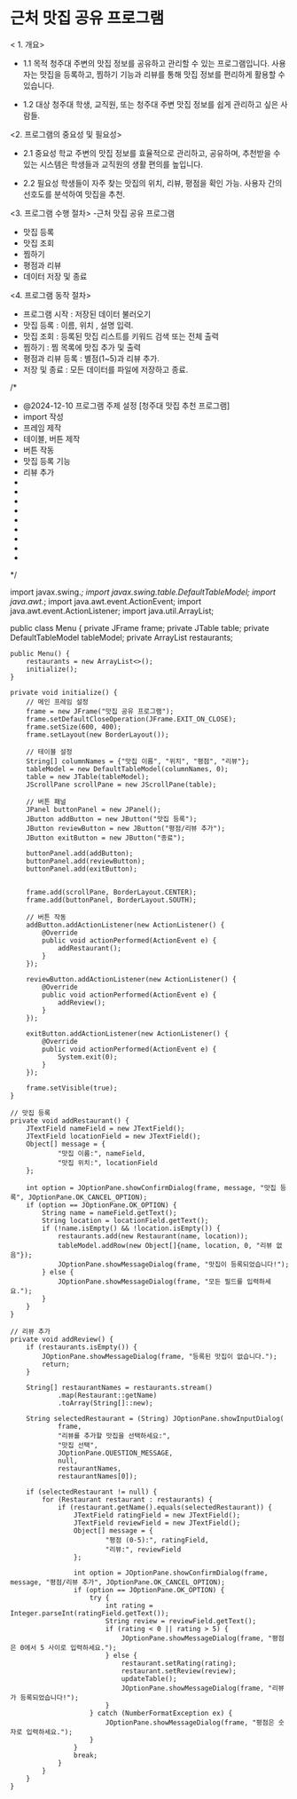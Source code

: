  <finals>

  # 근처 맛집 공유 프로그램

 < 1. 개요>

- 1.1 목적
청주대 주변의 맛집 정보를 공유하고 관리할 수 있는 프로그램입니다.
사용자는 맛집을 등록하고, 찜하기 기능과 리뷰를 통해 맛집 정보를 편리하게 활용할 수 있습니다.

- 1.2 대상
청주대 학생, 교직원, 또는 청주대 주변 맛집 정보를 쉽게 관리하고 싶은 사람들.



<2. 프로그램의 중요성 및 필요성>

- 2.1 중요성
학교 주변의 맛집 정보를 효율적으로 관리하고, 공유하며, 추천받을 수 있는 시스템은 학생들과 교직원의 생활 편의를 높입니다.

- 2.2 필요성
학생들이 자주 찾는 맛집의 위치, 리뷰, 평점을 확인 가능.
사용자 간의 선호도를 분석하여 맛집을 추천.

<3. 프로그램 수행 절차>
-근처 맛집 공유 프로그램

- 맛집 등록
- 맛집 조회
- 찜하기
- 평점과 리뷰
- 데이터 저장 및 종료

<4. 프로그램 동작 절차>
- 프로그램 시작
  : 저장된 데이터 불러오기
- 맛집 등록
  : 이름, 위치 , 설명 입력.
- 맛집 조회
  : 등록된 맛집 리스트를 키워드 검색 또는 전체 출력
- 찜하기
  : 찜 목록에 맛집 추가 및 출력
- 평점과 리뷰 등록
  : 별점(1~5)과 리뷰 추가.
- 저장 및 종료
  : 모든 데이터를 파일에 저장하고 종료.

/*
 * @2024-12-10 프로그램 주제 설정 [청주대 맛집 추천 프로그램]
 * import 작성
 * 프레임 제작
 * 테이블, 버튼 제작
 * 버튼 작동
 * 맛집 등록 기능
 * 리뷰 추가
 * 
 * 
 * 
 * 
 * 
 * 
 * 
 * 
 * 
 */


import javax.swing.*;
import javax.swing.table.DefaultTableModel;
import java.awt.*;
import java.awt.event.ActionEvent;
import java.awt.event.ActionListener;
import java.util.ArrayList;

public class Menu { 
    private JFrame frame;
    private JTable table;
    private DefaultTableModel tableModel;
    private ArrayList<Restaurant> restaurants;

    public Menu() {
        restaurants = new ArrayList<>();
        initialize();
    }

    private void initialize() {
        // 메인 프레임 설정
        frame = new JFrame("맛집 공유 프로그램");
        frame.setDefaultCloseOperation(JFrame.EXIT_ON_CLOSE);
        frame.setSize(600, 400);
        frame.setLayout(new BorderLayout());

        // 테이블 설정
        String[] columnNames = {"맛집 이름", "위치", "평점", "리뷰"};
        tableModel = new DefaultTableModel(columnNames, 0);
        table = new JTable(tableModel);
        JScrollPane scrollPane = new JScrollPane(table);

        // 버튼 패널
        JPanel buttonPanel = new JPanel();
        JButton addButton = new JButton("맛집 등록");
        JButton reviewButton = new JButton("평점/리뷰 추가");
        JButton exitButton = new JButton("종료");

        buttonPanel.add(addButton);
        buttonPanel.add(reviewButton);
        buttonPanel.add(exitButton);

        
        frame.add(scrollPane, BorderLayout.CENTER);
        frame.add(buttonPanel, BorderLayout.SOUTH);

        // 버튼 작동
        addButton.addActionListener(new ActionListener() {
            @Override
            public void actionPerformed(ActionEvent e) {
                addRestaurant();
            }
        });

        reviewButton.addActionListener(new ActionListener() {
            @Override
            public void actionPerformed(ActionEvent e) {
                addReview();
            }
        });

        exitButton.addActionListener(new ActionListener() {
            @Override
            public void actionPerformed(ActionEvent e) {
                System.exit(0);
            }
        });

        frame.setVisible(true);
    }

    // 맛집 등록 
    private void addRestaurant() {
        JTextField nameField = new JTextField();
        JTextField locationField = new JTextField();
        Object[] message = {
                "맛집 이름:", nameField,
                "맛집 위치:", locationField
        };

        int option = JOptionPane.showConfirmDialog(frame, message, "맛집 등록", JOptionPane.OK_CANCEL_OPTION);
        if (option == JOptionPane.OK_OPTION) {
            String name = nameField.getText();
            String location = locationField.getText();
            if (!name.isEmpty() && !location.isEmpty()) {
                restaurants.add(new Restaurant(name, location));
                tableModel.addRow(new Object[]{name, location, 0, "리뷰 없음"});
                JOptionPane.showMessageDialog(frame, "맛집이 등록되었습니다!");
            } else {
                JOptionPane.showMessageDialog(frame, "모든 필드를 입력하세요.");
            }
        }
    }

    // 리뷰 추가
    private void addReview() {
        if (restaurants.isEmpty()) {
            JOptionPane.showMessageDialog(frame, "등록된 맛집이 없습니다.");
            return;
        }

        String[] restaurantNames = restaurants.stream()
                .map(Restaurant::getName)
                .toArray(String[]::new);

        String selectedRestaurant = (String) JOptionPane.showInputDialog(
                frame,
                "리뷰를 추가할 맛집을 선택하세요:",
                "맛집 선택",
                JOptionPane.QUESTION_MESSAGE,
                null,
                restaurantNames,
                restaurantNames[0]);

        if (selectedRestaurant != null) {
            for (Restaurant restaurant : restaurants) {
                if (restaurant.getName().equals(selectedRestaurant)) {
                    JTextField ratingField = new JTextField();
                    JTextField reviewField = new JTextField();
                    Object[] message = {
                            "평점 (0-5):", ratingField,
                            "리뷰:", reviewField
                    };

                    int option = JOptionPane.showConfirmDialog(frame, message, "평점/리뷰 추가", JOptionPane.OK_CANCEL_OPTION);
                    if (option == JOptionPane.OK_OPTION) {
                        try {
                            int rating = Integer.parseInt(ratingField.getText());
                            String review = reviewField.getText();
                            if (rating < 0 || rating > 5) {
                                JOptionPane.showMessageDialog(frame, "평점은 0에서 5 사이로 입력하세요.");
                            } else {
                                restaurant.setRating(rating);
                                restaurant.setReview(review);
                                updateTable();
                                JOptionPane.showMessageDialog(frame, "리뷰가 등록되었습니다!");
                            }
                        } catch (NumberFormatException ex) {
                            JOptionPane.showMessageDialog(frame, "평점은 숫자로 입력하세요.");
                        }
                    }
                    break;
                }
            }
        }
    }

   







